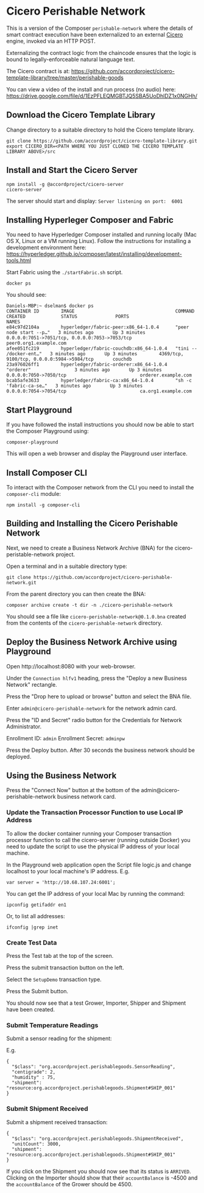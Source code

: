 # Cicero Perishable Network

This is a version of the Composer `perishable-network` where the details of smart contract execution have been externalized to an external [Cicero](http://cicero-docs.readthedocs.io/en/latest/) engine, invoked via an HTTP POST.

Externalizing the contract logic from the chaincode ensures that the logic is bound to legally-enforceable natural language text.

The Cicero contract is at:
https://github.com/accordproject/cicero-template-library/tree/master/perishable-goods

You can view a video of the install and run process (no audio) here:
https://drive.google.com/file/d/1EzPFLEQMGBTJQ5SBA5UoDhlDZ1x0NGHh/

## Download the Cicero Template Library

Change directory to a suitable directory to hold the Cicero template library.

```
git clone https://github.com/accordproject/cicero-template-library.git
export CICERO_DIR=<PATH WHERE YOU JUST CLONED THE CICERO TEMPLATE LIBRARY ABOVE>/src
```

## Install and Start the Cicero Server

```
npm install -g @accordproject/cicero-server
cicero-server
```

The server should start and display: `Server listening on port:  6001`

## Installing Hyperleger Composer and Fabric

You need to have Hyperledger Composer installed and running locally (Mac OS X, Linux or a VM running Linux). Follow the instructions for installing a development environment here: https://hyperledger.github.io/composer/latest/installing/development-tools.html

Start Fabric using the `./startFabric.sh` script.

```
docker ps
```

You should see:

```
Daniels-MBP:~ dselman$ docker ps
CONTAINER ID        IMAGE                                     COMMAND                  CREATED             STATUS              PORTS                                            NAMES
e84c97d2104a        hyperledger/fabric-peer:x86_64-1.0.4      "peer node start --p…"   3 minutes ago       Up 3 minutes        0.0.0.0:7051->7051/tcp, 0.0.0.0:7053->7053/tcp   peer0.org1.example.com
afee051fc219        hyperledger/fabric-couchdb:x86_64-1.0.4   "tini -- /docker-ent…"   3 minutes ago       Up 3 minutes        4369/tcp, 9100/tcp, 0.0.0.0:5984->5984/tcp       couchdb
23a976026ff1        hyperledger/fabric-orderer:x86_64-1.0.4   "orderer"                3 minutes ago       Up 3 minutes        0.0.0.0:7050->7050/tcp                           orderer.example.com
bcab5afe3633        hyperledger/fabric-ca:x86_64-1.0.4        "sh -c 'fabric-ca-se…"   3 minutes ago       Up 3 minutes        0.0.0.0:7054->7054/tcp                           ca.org1.example.com
```

## Start Playground

If you have followed the install instructions you should now be able to start the Composer Playground using:

```
composer-playground
```

This will open a web browser and display the Playground user interface.

## Install Composer CLI

To interact with the Composer network from the CLI you need to install the `composer-cli` module:

```
npm install -g composer-cli
```

## Building and Installing the Cicero Perishable Network

Next, we need to create a Business Network Archive (BNA) for the cicero-peristable-network project.

Open a terminal and in a suitable directory type:

```
git clone https://github.com/accordproject/cicero-perishable-network.git
```

From the parent directory you can then create the BNA:

```
composer archive create -t dir -n ./cicero-perishable-network
```

You should see a file like `cicero-perishable-network@0.1.0.bna` created from the contents of the `cicero-perishable-network` directory.

## Deploy the Business Network Archive using Playground

Open http://localhost:8080 with your web-browser.

Under the `Connection hlfv1` heading, press the "Deploy a new Business Network" rectangle.

Press the "Drop here to upload or browse" button and select the BNA file.

Enter `admin@cicero-perishable-network` for the network admin card.

Press the "ID and Secret" radio button for the Credentials for Network Administrator.

Enrollment ID: `admin`
Enrollment Secret: `adminpw`

Press the Deploy button. After 30 seconds the business network should be deployed.

## Using the Business Network

Press the "Connect Now" button at the bottom of the admin@cicero-perishable-network business network card.

### Update the Transaction Processor Function to use Local IP Address

To allow the docker container running your Composer transaction processor function to call the cicero-server (running outside Docker) you need to update the script to use the physical IP address of your local machine.

In the Playground web application open the Script file logic.js and change localhost to your local machine's IP address. E.g.

```
var server = 'http://10.68.107.24:6001';
```

You can get the IP address of your local Mac by running the command:

```
ipconfig getifaddr en1
```

Or, to list all addresses:

```
ifconfig |grep inet
```

### Create Test Data

Press the Test tab at the top of the screen.

Press the submit transaction button on the left.

Select the `SetupDemo` transaction type.

Press the Submit button.

You should now see that a test Grower, Importer, Shipper and Shipment have been created.

### Submit Temperature Readings

Submit a sensor reading for the shipment:

E.g.

```
{
  "$class": "org.accordproject.perishablegoods.SensorReading",
  "centigrade": 2,
  "humidity" : 75,
  "shipment": "resource:org.accordproject.perishablegoods.Shipment#SHIP_001"
}
```

### Submit Shipment Received

Submit a shipment received transaction:

```
{
  "$class": "org.accordproject.perishablegoods.ShipmentReceived",
  "unitCount": 3000,
  "shipment": "resource:org.accordproject.perishablegoods.Shipment#SHIP_001"
}
```

If you click on the Shipment you should now see that its status is `ARRIVED`. Clicking on the Importer should show that their `accountBalance` is -4500 and the `accountBalance` of the Grower should be 4500.



